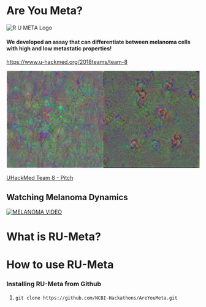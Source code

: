 # Are You Meta? 

![R U META Logo](https://i.imgur.com/mQ2mYQU.png)

#### We developed an assay that can differentiate between melanoma cells with high and low metastatic properties!

https://www.u-hackmed.org/2018teams/team-8

![High_vs_low](imgs/High_vs_Low_DeepDream.png)

[UHackMed Team 8 - Pitch](https://drive.google.com/open?id=13azk4OOLj6jfrHkqbWzMNEnZKWH5yre-ZIDeknvcuvI)
 
## Watching Melanoma Dynamics

[![MELANOMA VIDEO](http://img.youtube.com/vi/znIrWNc_i2s/0.jpg)](http://www.youtube.com/watch?v=znIrWNc_i2s "Test")

## 

# What is RU-Meta?

# How to use RU-Meta

### Installing RU-Meta from Github

1. `git clone https://github.com/NCBI-Hackathons/AreYouMeta.git`

  

